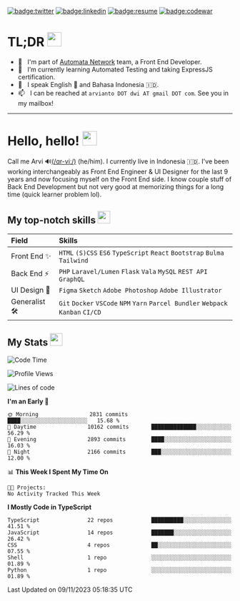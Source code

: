 [![badge:twitter]](https://twitter.com/kerimatasih) [![badge:linkedin]](https://www.linkedin.com/in/arviantodwi/) [![badge:resume]](https://my.indeed.com/p/arviantodwiw-hsqsw5x) [![badge:codewar]](https://www.codewars.com/users/arviantodwi)

# TL;DR <img src="https://cdn.joypixels.com/products/previews/O6D7BMG8R2DMMNC4LLZH/3084_vam5PaUBOZubnfnTPYC2Zfj4JaiicECV.gif" width="32" />
<!-- - 🔭 &nbsp; I’m currently looking for a new job in Front End role – preferably remote worldwide. -->
- 💼 &nbsp; I'm part of [Automata Network] team, a Front End Developer.
- 🌱 &nbsp; I’m currently learning Automated Testing and taking ExpressJS certification.
- 💬 &nbsp; I speak English 🏴󠁧󠁢󠁥󠁮󠁧󠁿 and Bahasa Indonesia 🇮🇩.
- 📫 &nbsp; I can be reached at `arvianto DOT dwi AT gmail DOT com`. See you in my mailbox!
<!-- - 💡 &nbsp; Fun fact: I build guitars 🎸 and put some fortune in Forex 📈. -->

---

# Hello, hello! <img src="https://cdn.joypixels.com/products/previews/O6D7BMG8R2DMMNC4LLZH/2411_HZWARHWk0TImR0UBwvuHRUXPorcBwWs1.gif" width="32" />

Call me Arvi 🔊[(/ɑr-viː/)] (he/him). I currently live in Indonesia 🇮🇩. I've been working interchangeably as Front End Engineer & UI Designer for the last 9 years and now focusing myself on the Front End side. I know couple stuff of Back End Development but not very good at memorizing things for a long time (quick learner problem lol).

<!-- Did I mention that I was looking for a new job? Yes, I am currently looking for a next job where I can shift my career and fully focus on Front End Development. -->

## My top-notch skills <img src="https://cdn.joypixels.com/products/previews/O6D7BMG8R2DMMNC4LLZH/3077_O2SFhOsxCkfgqyVoBHutvxuoKMEx9XmF.gif" width="28" />
| Field        | Skills                                                                               |
|:-------------|:-------------------------------------------------------------------------------------|
| Front End ✨  | `HTML` `(S)CSS` `ES6` `TypeScript` `React` `Bootstrap` `Bulma` `Tailwind`           |
| Back End ⚡️   | `PHP` `Laravel/Lumen` `Flask` `Vala` `MySQL` `REST API` `GraphQL`                   |
| UI Design 🎨  | `Figma` `Sketch` `Adobe Photoshop` `Adobe Illustrator`                              |
| Generalist 🛠 | `Git` `Docker` `VSCode` `NPM` `Yarn` `Parcel Bundler` `Webpack` `Kanban` `CI/CD`    |

## My Stats <img src="https://cdn.joypixels.com/products/previews/O6D7BMG8R2DMMNC4LLZH/3104_JHkrGQkijIv75krokr6AkrF8wlTa4oXL.gif" width="28" />
<!--START_SECTION:waka-->
![Code Time](http://img.shields.io/badge/Code%20Time-0%20secs-blue)

![Profile Views](http://img.shields.io/badge/Profile%20Views-4-blue)

![Lines of code](https://img.shields.io/badge/From%20Hello%20World%20I%27ve%20Written-5.3%20million%20lines%20of%20code-blue)

**I'm an Early 🐤** 

```text
🌞 Morning                2831 commits        ████░░░░░░░░░░░░░░░░░░░░░   15.68 % 
🌆 Daytime                10162 commits       ██████████████░░░░░░░░░░░   56.29 % 
🌃 Evening                2893 commits        ████░░░░░░░░░░░░░░░░░░░░░   16.03 % 
🌙 Night                  2166 commits        ███░░░░░░░░░░░░░░░░░░░░░░   12.00 % 
```


📊 **This Week I Spent My Time On** 

```text
🐱‍💻 Projects: 
No Activity Tracked This Week
```

**I Mostly Code in TypeScript** 

```text
TypeScript               22 repos            ██████████░░░░░░░░░░░░░░░   41.51 % 
JavaScript               14 repos            ███████░░░░░░░░░░░░░░░░░░   26.42 % 
CSS                      4 repos             ██░░░░░░░░░░░░░░░░░░░░░░░   07.55 % 
Shell                    1 repo              ░░░░░░░░░░░░░░░░░░░░░░░░░   01.89 % 
Python                   1 repo              ░░░░░░░░░░░░░░░░░░░░░░░░░   01.89 % 
```




 Last Updated on 09/11/2023 05:18:35 UTC
<!--END_SECTION:waka-->

<!--
## My portfolio <img src="https://cdn.joypixels.com/products/previews/O6D7BMG8R2DMMNC4LLZH/3104_JHkrGQkijIv75krokr6AkrF8wlTa4oXL.gif" width="28px" />
<center>
| <img src="https://cdn.softwaretestinghelp.com/wp-content/qa/uploads/2015/12/wireframe-example-2.png" width="240" /> | <img src="https://cdn.softwaretestinghelp.com/wp-content/qa/uploads/2015/12/wireframe-example-2.png" width="240" /> |
|---       |---       |
| Reserved | Reserved |
</center>
-->

<!--
**arviantodwi/arviantodwi** is a ✨ _special_ ✨ repository because its `README.md` (this file) appears on your GitHub profile.

Here are some ideas to get you started:

- 🔭 I’m currently working on ...
- 🌱 I’m currently learning ...
- 👯 I’m looking to collaborate on ...
- 🤔 I’m looking for help with ...
- 💬 Ask me about ...
- 📫 How to reach me: ...
- 😄 Pronouns: ...
- ⚡ Fun fact: ...
-->

[(/ɑr-viː/)]: https://translate.google.com/?sl=en&tl=id&text=%C9%91r-vi%CB%90&op=translate "Pronounce my name with Google"

[Automata Network]: https://www.ata.network/ "Explore Automata Network homepage"

[badge:twitter]: https://img.shields.io/badge/-%40kerimatasih-%231DA1F2?logo=twitter&logoColor=fff&link=https://twitter.com/kerimatasih
[badge:linkedin]: https://img.shields.io/badge/-Arvianto%20Dwi%20W-%230077B5?logo=linkedin&logoColor=fff&link=https://www.linkedin.com/in/arviantodwi/
[badge:resume]: https://img.shields.io/badge/-My%20Resume-%232164F3?logo=indeed&logoColor=fff&link=https://my.indeed.com/p/arviantodwiw-hsqsw5x
[badge:codewar]: https://www.codewars.com/users/arviantodwi/badges/micro

[wireframe]: https://cdn.softwaretestinghelp.com/wp-content/qa/uploads/2015/12/wireframe-example-2.png
